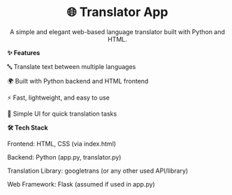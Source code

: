 <h1 align="center">🌐 Translator App</h1> <p align="center"> A simple and elegant web-based language translator built with Python and HTML. </p>

**✨ Features**

🔤 Translate text between multiple languages

🌍 Built with Python backend and HTML frontend

⚡ Fast, lightweight, and easy to use

🎯 Simple UI for quick translation tasks

**🛠 Tech Stack**

Frontend: HTML, CSS (via index.html)

Backend: Python (app.py, translator.py)

Translation Library: googletrans (or any other used API/library)

Web Framework: Flask (assumed if used in app.py)



